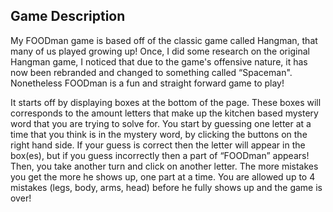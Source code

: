 ## Game Description
My FOODman game is based off of the classic game called Hangman, that many of us played growing up! Once, I did some research on the original Hangman game, I noticed that due to the game's offensive nature, it has now been rebranded and changed to something called “Spaceman". Nonetheless FOODman is a fun and straight forward game to play!

It starts off by displaying boxes at the bottom of the page. These boxes will corresponds to the amount letters that make up the kitchen based mystery word that you are trying to solve for. You start by guessing one letter at a time that you think is in the mystery word, by clicking the buttons on the right hand side. If your guess is correct then the letter will appear in the box(es), but if you guess incorrectly then a part of “FOODman” appears!
Then, you take another turn and click on another letter. The more mistakes you get the more he shows up, one part at a time. You are allowed up to 4 mistakes (legs, body, arms, head) before he fully shows up and the game is over!
